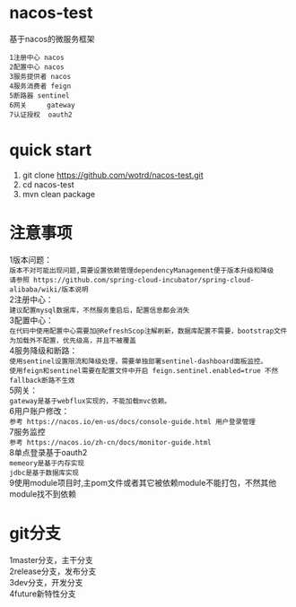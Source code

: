 # nacos-test
基于nacos的微服务框架  


``1注册中心 nacos``  
``2配置中心 nacos``  
``3服务提供者 nacos``  
``4服务消费者 feign``   
``5断路器 sentinel``  
``6网关     gateway``   
``7认证授权  oauth2`` 

# quick start  
1. git clone https://github.com/wotrd/nacos-test.git  
2. cd nacos-test  
3. mvn clean package  

# 注意事项  
1版本问题：   
```版本不对可能出现问题,需要设置依赖管理dependencyManagement便于版本升级和降级```  
```请参照 https://github.com/spring-cloud-incubator/spring-cloud-alibaba/wiki/版本说明```  
2注册中心：  
``建议配置mysql数据库，不然服务重启后，配置信息都会消失``    
3配置中心：  
```在代码中使用配置中心需要加@RefreshScop注解刷新，数据库配置不需要，bootstrap文件为加载外不配置，优先级高，并且不被覆盖```  
4服务降级和断路：  
```使用sentinel设置限流和降级处理，需要单独部署sentinel-dashboard面板监控。```  
```使用feign和sentinel需要在配置文件中开启 feign.sentinel.enabled=true 不然fallback断路不生效```   
5网关：  
```gateway是基于webflux实现的，不能加载mvc依赖。```   
6用户账户修改：  
```参考 https://nacos.io/en-us/docs/console-guide.html 用户登录管理```    
7服务监控  
```参考 https://nacos.io/zh-cn/docs/monitor-guide.html```  
8单点登录基于oauth2  
```memeory是基于内存实现```  
```jdbc是基于数据库实现```  
9使用module项目时,主pom文件或者其它被依赖module不能打包，不然其他module找不到依赖

# git分支  
1master分支，主干分支  
2release分支，发布分支  
3dev分支，开发分支  
4future新特性分支


